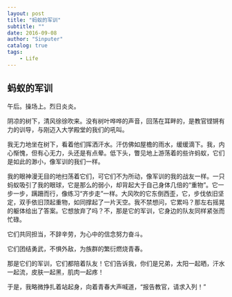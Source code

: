 ```yaml
---
layout: post
title: "蚂蚁的军训"
subtitle: ""
date: 2016-09-08
author: "Sinputer"
catalog: true
tags: 
    - Life
---
```

## 蚂蚁的军训
午后。操场上。烈日炎炎。  

阴凉的树下，清风徐徐吹来。没有树叶哗哗的声音，回荡在耳畔的，是教官铿锵有力的训导，与刚迈入大学殿堂的我们的吼叫。  

我无力地坐在树下，看着他们挥洒汗水。汗仿佛如屋檐的雨水，缓缓滴下。我，内心惭愧，但有心无力，头还是有点晕。低下头，瞥见地上游荡着的些许蚂蚁，它们是如此的渺小，像军训的我们一样。  

我的眼神漫无目的地扫荡着它们，可它们不为所动，像军训的我的战友一样。一只蚂蚁吸引了我的眼球，它是那么的弱小，却背起大于自己身体几倍的“重物”。它一步一步，蹒跚而行，像练习“齐步走”一样。大风吹的它东倒西歪，它，步伐依旧坚定，双手依旧顶起重物，如同撑起了一片天空。我不禁想问，它累吗？那左右摇晃的躯体给出了答案。它想放弃了吗？不，那是它的军训，它身边的队友同样紧张而忙碌。  

它们共同担当，不辞辛劳，为心中的信念努力奋斗。  

它们团结勇武，不惧外敌，为族群的繁衍燃烧青春。  

那是它们的军训，它们都陪着队友！它们告诉我，你们是兄弟，太阳一起晒，汗水一起流，皮肤一起黑，肌肉一起疼！  

于是，我略微挣扎着站起身，向着青春大声喊道，“报告教官，请求入列！”
